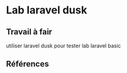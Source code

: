 # Lab laravel dusk
## Travail à fair
utiliser laravel dusk pour tester lab laravel basic
## Références

<!-- make sure to change APP_URL=http://127.0.0.1:8000 in .env -->